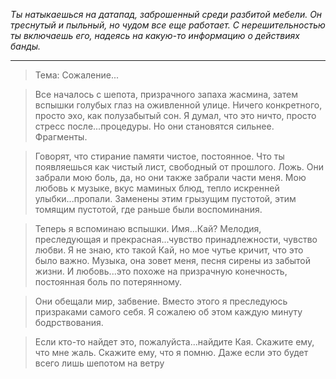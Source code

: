 _Ты натыкаешься на датапад, заброшенный среди разбитой мебели. Он треснутый и пыльный, но чудом все еще работает. С нерешительностью ты включаешь его, надеясь на какую-то информацию о действиях банды._

---

> Тема: Сожаление...

> Все началось с шепота, призрачного запаха жасмина, затем вспышки голубых глаз на оживленной улице. Ничего конкретного, просто эхо, как полузабытый сон. Я думал, что это ничто, просто стресс после...процедуры. Но они становятся сильнее. Фрагменты.

> Говорят, что стирание памяти чистое, постоянное. Что ты появляешься как чистый лист, свободный от прошлого. Ложь. Они забрали мою боль, да, но они также забрали части меня. Мою любовь к музыке, вкус маминых блюд, тепло искренней улыбки...пропали. Заменены этим грызущим пустотой, этим томящим пустотой, где раньше были воспоминания.

> Теперь я вспоминаю вспышки. Имя...Кай? Мелодия, преследующая и прекрасная...чувство принадлежности, чувство любви. Я не знаю, кто такой Кай, но мое чутье кричит, что это было важно. Музыка, она зовет меня, песня сирены из забытой жизни. И любовь...это похоже на призрачную конечность, постоянная боль по потерянному.

> Они обещали мир, забвение. Вместо этого я преследуюсь призраками самого себя. Я сожалею об этом каждую минуту бодрствования.

> Если кто-то найдет это, пожалуйста...найдите Кая. Скажите ему, что мне жаль. Скажите ему, что я помню. Даже если это будет всего лишь шепотом на ветру
